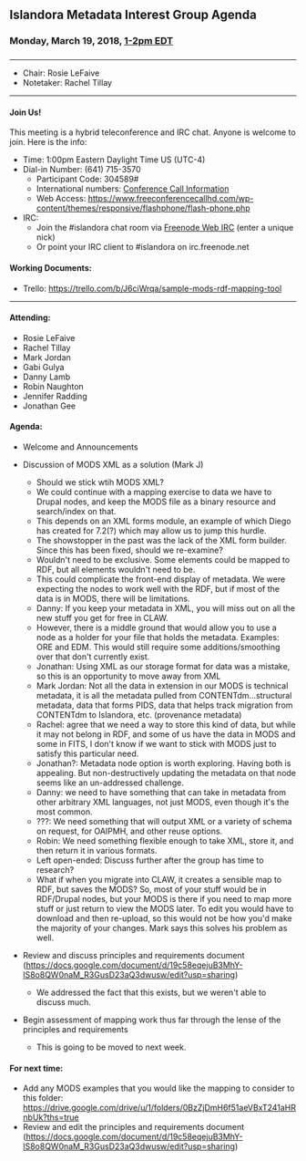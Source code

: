 ## Islandora Metadata Interest Group Agenda
### Monday, March 19, 2018, [1-2pm EDT](http://www.thetimezoneconverter.com/?t=1%20pm&tz=Toronto&)
### 
---
* Chair: Rosie LeFaive
* Notetaker: Rachel Tillay
---

#### Join Us!
This meeting is a hybrid teleconference and IRC chat. Anyone is welcome to join. Here is the info:
* Time: 1:00pm Eastern Daylight Time US (UTC-4)
* Dial-in Number: (641) 715-3570
  * Participant Code: 304589#
  * International numbers: [Conference Call Information](https://github.com/Islandora-CLAW/CLAW/wiki/Conference-Call-Information)
  * Web Access: https://www.freeconferencecallhd.com/wp-content/themes/responsive/flashphone/flash-phone.php
* IRC:
  * Join the #islandora chat room via [Freenode Web IRC](http://webchat.freenode.net/) (enter a unique nick)
  * Or point your IRC client to #islandora on irc.freenode.net
  
#### Working Documents:
* Trello: https://trello.com/b/J6ciWrqa/sample-mods-rdf-mapping-tool
---

#### Attending:
* Rosie LeFaive
* Rachel Tillay
* Mark Jordan
* Gabi Gulya
* Danny Lamb
* Robin Naughton
* Jennifer Radding
* Jonathan Gee

#### Agenda:
* Welcome and Announcements

* Discussion of MODS XML as a solution (Mark J)
     * Should we stick wtih MODS XML?
     * We could continue with a mapping exercise to data we have to Drupal nodes, and keep the MODS file as a binary resource and search/index on that.
     * This depends on an XML forms module, an example of which Diego has created for 7.2(?) which may allow us to jump this hurdle.
     * The showstopper in the past was the lack of the XML form builder. Since this has been fixed, should we re-examine?
     * Wouldn't need to be exclusive. Some elements could be mapped to RDF, but all elements wouldn't need to be.
     * This could complicate the front-end display of metadata. We were expecting the nodes to work well with the RDF, but if most of the data is in MODS, there will be limitations.
     * Danny: If you keep your metadata in XML, you will miss out on all the new stuff you get for free in CLAW.
     * However, there is a middle ground that would allow you to use a node as a holder for your file that holds the metadata. Examples: ORE and EDM. This would still require some additions/smoothing over that don't currently exist.
     * Jonathan: Using XML as our storage format for data was a mistake, so this is an opportunity to move away from XML
     * Mark Jordan: Not all the data in extension in our MODS is technical metadata, it is all the metadata pulled from CONTENTdm...structural metadata, data that forms PIDS, data that helps track migration from CONTENTdm to Islandora, etc. (provenance metadata)
     * Rachel: agree that we need a way to store this kind of data, but while it may not belong in RDF, and some of us have the data in MODS and some in FITS, I don't know if we want to stick with MODS just to satisfy this particular need.
     * Jonathan?: Metadata node option is worth exploring. Having both is appealing. But non-destructively updating the metadata on that node seems like an un-addressed challenge.
     * Danny: we need to have something that can take in metadata from other arbitrary XML languages, not just MODS, even though it's the most common.
     * ???: We need something that will output XML or a variety of schema on request, for OAIPMH, and other reuse options.
     * Robin: We need something flexible enough to take XML, store it, and then return it in various formats.
     * Left open-ended: Discuss further after the group has time to research?
     * What if when you migrate into CLAW, it creates a sensible map to RDF, but saves the MODS? So, most of your stuff would be in RDF/Drupal nodes, but your MODS is there if you need to map more stuff or just return to view the MODS later. To edit you would have to download and then re-upload, so this would not be how you'd make the majority of your changes. Mark says this solves his problem as well. 
     
* Review and discuss principles and requirements document (https://docs.google.com/document/d/19c58eqejuB3MhY-lS8o8QW0naM_R3GusD23aQ3dwusw/edit?usp=sharing)
    * We addressed the fact that this exists, but we weren't able to discuss much.

* Begin assessment of mapping work thus far through the lense of the principles and requirements
    * This is going to be moved to next week.

#### For next time:
* Add any MODS examples that you would like the mapping to consider to this folder: https://drive.google.com/drive/u/1/folders/0BzZjDmH6f51aeVBxT241aHRnbUk?ths=true
* Review and edit the principles and requirements document (https://docs.google.com/document/d/19c58eqejuB3MhY-lS8o8QW0naM_R3GusD23aQ3dwusw/edit?usp=sharing)
